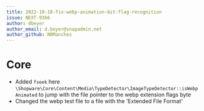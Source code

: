 ```yaml
---
title: 2022-10-18-fix-webp-animation-bit-flag-recognition
issue: NEXT-9366
author: dbeyer
author_email: d.beyer@snapadmin.net
author_github: N0Manches
---
```

# Core
* Added `fseek` here `\Shopware\Core\Content\Media\TypeDetector\ImageTypeDetector::isWebpAnimated` to jump with the file pointer to the webp extension flags byte
* Changed the webp test file to a file with the 'Extended File Format'
